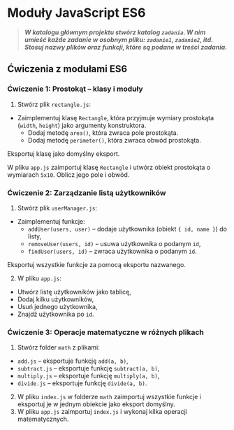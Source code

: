 # Moduły JavaScript ES6

> **_W katalogu głównym projektu stwórz katalog `zadania`. W nim umieść każde zadanie w osobnym pliku: `zadanie1`, `zadanie2`, itd. Stosuj nazwy plików oraz funkcji, które są podane w treści zadania._**

## Ćwiczenia z modułami ES6

### Ćwiczenie 1: Prostokąt – klasy i moduły

1. Stwórz plik `rectangle.js`:

-   Zaimplementuj klasę `Rectangle`, która przyjmuje wymiary prostokąta (`width`, `height`) jako argumenty konstruktora.
    -   Dodaj metodę `area()`, która zwraca pole prostokąta.
    -   Dodaj metodę `perimeter()`, która zwraca obwód prostokąta.

Eksportuj klasę jako domyślny eksport.

W pliku `app.js` zaimportuj klasę `Rectangle` i utwórz obiekt prostokąta o wymiarach `5x10`. Oblicz jego pole i obwód.

### Ćwiczenie 2: Zarządzanie listą użytkowników

1. Stwórz plik `userManager.js`:

-   Zaimplementuj funkcje:
    -   `addUser(users, user)` – dodaje użytkownika (obiekt `{ id, name }`) do listy,
    -   `removeUser(users, id)` – usuwa użytkownika o podanym `id`,
    -   `findUser(users, id)` – zwraca użytkownika o podanym `id`.

Eksportuj wszystkie funkcje za pomocą eksportu nazwanego.

2. W pliku `app.js`:

-   Utwórz listę użytkowników jako tablicę,
-   Dodaj kilku użytkowników,
-   Usuń jednego użytkownika,
-   Znajdź użytkownika po `id`.

### Ćwiczenie 3: Operacje matematyczne w różnych plikach

1. Stwórz folder `math` z plikami:

-   `add.js` – eksportuje funkcję `add(a, b)`,
-   `subtract.js` – eksportuje funkcję `subtract(a, b)`,
-   `multiply.js` – eksportuje funkcję `multiply(a, b)`,
-   `divide.js` – eksportuje funkcję `divide(a, b)`.

2. W pliku `index.js` w folderze `math` zaimportuj wszystkie funkcje i eksportuj je w jednym obiekcie jako eksport domyślny.
3. W pliku `app.js` zaimportuj `index.js` i wykonaj kilka operacji matematycznych.
